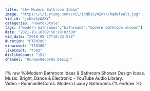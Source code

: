```yaml
---
title: "56+ Modern Bathroom Ideas"
image: "https:\/\/i.ytimg.com\/vi\/jcNbs5yWZXY\/hqdefault.jpg"
vid_id: "jcNbs5yWZXY"
categories: "Howto-Style"
tags: ["modern bathrooms","bathrooms","modern bathroom shower"]
date: "2021-10-16T09:50:18+03:00"
vid_date: "2018-05-27T18:32:53Z"
duration: "PT7M28S"
viewcount: "710300"
likeCount: "4502"
dislikeCount: "151"
channel: "RunmanReCords Design"
---
```

{% raw %}Modern Bathroom Ideas &amp; Bathroom Shower Design Ideas. <br />Music: Bright, Dance &amp; Electronic - YouTube Audio Library.<br />Video - RunmanReCords. Modern Luxury Bathrooms.{% endraw %}
